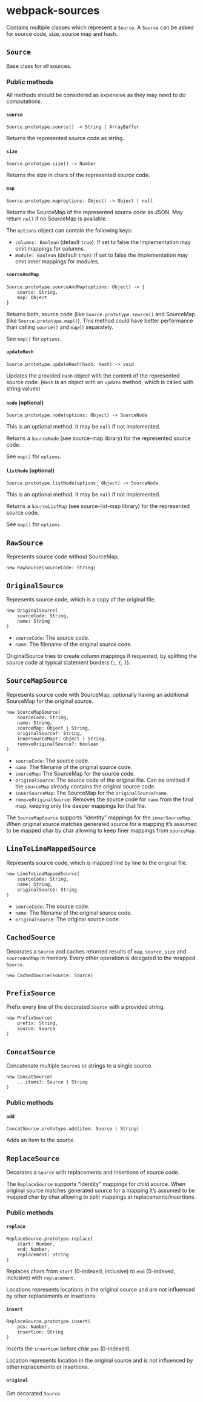 webpack-sources
===============

Contains multiple classes which represent a `Source`. A `Source` can be asked for source code, size, source map and hash.

`Source`
--------

Base class for all sources.

### Public methods

All methods should be considered as expensive as they may need to do computations.

#### `source`

    Source.prototype.source() -> String | ArrayBuffer

Returns the represented source code as string.

#### `size`

    Source.prototype.size() -> Number

Returns the size in chars of the represented source code.

#### `map`

    Source.prototype.map(options: Object) -> Object | null

Returns the SourceMap of the represented source code as JSON. May return `null` if no SourceMap is available.

The `options` object can contain the following keys:

-   `columns: Boolean` (default `true`): If set to false the implementation may omit mappings for columns.
-   `module: Boolean` (default `true`): If set to false the implementation may omit inner mappings for modules.

#### `sourceAndMap`

    Source.prototype.sourceAndMap(options: Object) -> {
        source: String,
        map: Object
    }

Returns both, source code (like `Source.prototype.source()` and SourceMap (like `Source.prototype.map()`). This method could have better performance than calling `source()` and `map()` separately.

See `map()` for `options`.

#### `updateHash`

    Source.prototype.updateHash(hash: Hash) -> void

Updates the provided `Hash` object with the content of the represented source code. (`Hash` is an object with an `update` method, which is called with string values)

#### `node` (optional)

    Source.prototype.node(options: Object) -> SourceNode

This is an optional method. It may be `null` if not implemented.

Returns a `SourceNode` (see source-map library) for the represented source code.

See `map()` for `options`.

#### `listNode` (optional)

    Source.prototype.listNode(options: Object) -> SourceNode

This is an optional method. It may be `null` if not implemented.

Returns a `SourceListMap` (see source-list-map library) for the represented source code.

See `map()` for `options`.

`RawSource`
-----------

Represents source code without SourceMap.

    new RawSource(sourceCode: String)

`OriginalSource`
----------------

Represents source code, which is a copy of the original file.

    new OriginalSource(
        sourceCode: String,
        name: String
    )

-   `sourceCode`: The source code.
-   `name`: The filename of the original source code.

OriginalSource tries to create column mappings if requested, by splitting the source code at typical statement borders (`;`, `{`, `}`).

`SourceMapSource`
-----------------

Represents source code with SourceMap, optionally having an additional SourceMap for the original source.

    new SourceMapSource(
        sourceCode: String,
        name: String,
        sourceMap: Object | String,
        originalSource?: String,
        innerSourceMap?: Object | String,
        removeOriginalSource?: boolean
    )

-   `sourceCode`: The source code.
-   `name`: The filename of the original source code.
-   `sourceMap`: The SourceMap for the source code.
-   `originalSource`: The source code of the original file. Can be omitted if the `sourceMap` already contains the original source code.
-   `innerSourceMap`: The SourceMap for the `originalSource`/`name`.
-   `removeOriginalSource`: Removes the source code for `name` from the final map, keeping only the deeper mappings for that file.

The `SourceMapSource` supports “identity” mappings for the `innerSourceMap`. When original source matches generated source for a mapping it’s assumed to be mapped char by char allowing to keep finer mappings from `sourceMap`.

`LineToLineMappedSource`
------------------------

Represents source code, which is mapped line by line to the original file.

    new LineToLineMappedSource(
        sourceCode: String,
        name: String,
        originalSource: String
    )

-   `sourceCode`: The source code.
-   `name`: The filename of the original source code.
-   `originalSource`: The original source code.

`CachedSource`
--------------

Decorates a `Source` and caches returned results of `map`, `source`, `size` and `sourceAndMap` in memory. Every other operation is delegated to the wrapped `Source`.

    new CachedSource(source: Source)

`PrefixSource`
--------------

Prefix every line of the decorated `Source` with a provided string.

    new PrefixSource(
        prefix: String,
        source: Source
    )

`ConcatSource`
--------------

Concatenate multiple `Source`s or strings to a single source.

    new ConcatSource(
        ...items?: Source | String
    )

### Public methods

#### `add`

    ConcatSource.prototype.add(item: Source | String)

Adds an item to the source.

`ReplaceSource`
---------------

Decorates a `Source` with replacements and insertions of source code.

The `ReplaceSource` supports “identity” mappings for child source. When original source matches generated source for a mapping it’s assumed to be mapped char by char allowing to split mappings at replacements/insertions.

### Public methods

#### `replace`

    ReplaceSource.prototype.replace(
        start: Number,
        end: Number,
        replacement: String
    )

Replaces chars from `start` (0-indexed, inclusive) to `end` (0-indexed, inclusive) with `replacement`.

Locations represents locations in the original source and are not influenced by other replacements or insertions.

#### `insert`

    ReplaceSource.prototype.insert(
        pos: Number,
        insertion: String
    )

Inserts the `insertion` before char `pos` (0-indexed).

Location represents location in the original source and is not influenced by other replacements or insertions.

#### `original`

Get decorated `Source`.
